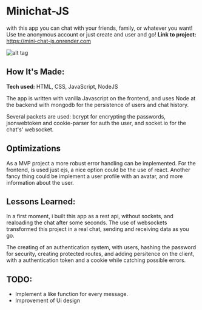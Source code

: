 # Minichat-JS

with this app you can chat with your friends, family, or whatever you want! Use tne anonymous account or just create and user and go!
**Link to project:** https://mini-chat-js.onrender.com

![alt tag](http://placecorgi.com/1200/650)

## How It's Made:

**Tech used:** HTML, CSS, JavaScript, NodeJS

The app is written with vanilla Javascript on the frontend, and uses Node at the backend with mongodb for the persistence of users and chat history.

Several packets are used:
bcrypt for encrypting the passwords, jsonwebtoken and cookie-parser for auth the user, and socket.io for the chat's' websocket.

## Optimizations

As a MVP project a more robust error handling can be implemented.
For the frontend, is used just ejs, a nice option could be the use of react.
Another fancy thing could be implement a user profile with an avatar, and more information about the user.

## Lessons Learned:

In a first moment, i built this app as a rest api, without sockets, and realoading the chat after some seconds. The use of websockets transformed this project in a real chat, sending and receiving data as you go.

The creating of an authentication system, with users, hashing the password for security, creating protected routes, and adding persitence on the client, with a authentication token and a cookie while catching possible errors.

## TODO:

- Implement a like function for every message.
- Improvement of Ui design
